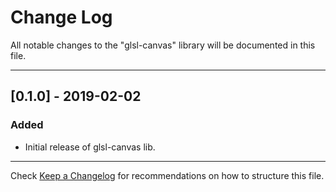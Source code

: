 # Change Log
All notable changes to the "glsl-canvas" library will be documented in this file.

---

## [0.1.0] - 2019-02-02
### Added
- Initial release of glsl-canvas lib.

---

Check [Keep a Changelog](http://keepachangelog.com/) for recommendations on how to structure this file.
